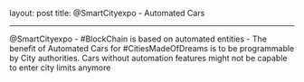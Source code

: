 layout: post
title: @SmartCityexpo - Automated Cars

---

@SmartCityexpo - #BlockChain is based on automated entities - The benefit of Automated Cars for #CitiesMadeOfDreams is to be programmable by City authorities. Cars without automation features might not be capable to enter city limits anymore